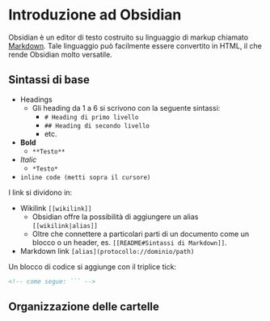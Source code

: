 # Introduzione ad Obsidian

Obsidian è un editor di testo costruito su linguaggio di markup chiamato [Markdown](https://it.wikipedia.org/wiki/Markdown).
Tale linguaggio può facilmente essere convertito in HTML, il che rende Obsidian molto versatile.

## Sintassi di base

- Headings
	- Gli heading da 1 a 6 si scrivono con la seguente sintassi:
		- `# Heading di primo livello`
		- `## Heading di secondo livello`
		- etc.
- **Bold**
	- `**Testo**`
- *Italic*
	- `*Testo*`
- `inline code (metti sopra il cursore)`

I link si dividono in:
- Wikilink `[[wikilink]]`
	- Obsidian offre la possibilità di aggiungere un alias `[[wikilink|alias]]`
	- Oltre che connettere a particolari parti di un documento come un blocco o un header, es. `[[README#Sintassi di Markdown]]`.
- Markdown link `[alias](protocollo://dominio/path)`

Un blocco di codice si aggiunge con il triplice tick:
```HTML
<!-- come segue: ``` -->
```

## Organizzazione delle cartelle


